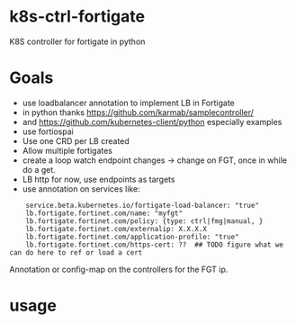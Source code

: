 # k8s-ctrl-fortigate
K8S controller for fortigate in python

# Goals
- use loadbalancer annotation to implement LB in Fortigate
- in python thanks https://github.com/karmab/samplecontroller/
- and https://github.com/kubernetes-client/python especially examples
- use fortiospai
- Use one CRD per LB created
- Allow multiple fortigates
- create a loop watch endpoint changes -> change on FGT, once in while do a get.
- LB http for now, use endpoints as targets
- use annotation on services like:

```shell script
    service.beta.kubernetes.io/fortigate-load-balancer: "true"
    lb.fortigate.fortinet.com/name: "myfgt"
    lb.fortigate.fortinet.com/policy: {type: ctrl|fmg|manual, }
    lb.fortigate.fortinet.com/externalip: X.X.X.X
    lb.fortigate.fortinet.com/application-profile: "true"
    lb.fortigate.fortinet.com/https-cert: ??  ## TODO figure what we can do here to ref or load a cert
```

Annotation or config-map on the controllers for the FGT ip.

# usage

